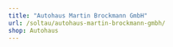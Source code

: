 ```yaml
---
title: "Autohaus Martin Brockmann GmbH"
url: /soltau/autohaus-martin-brockmann-gmbh/
shop: Autohaus
---
```

